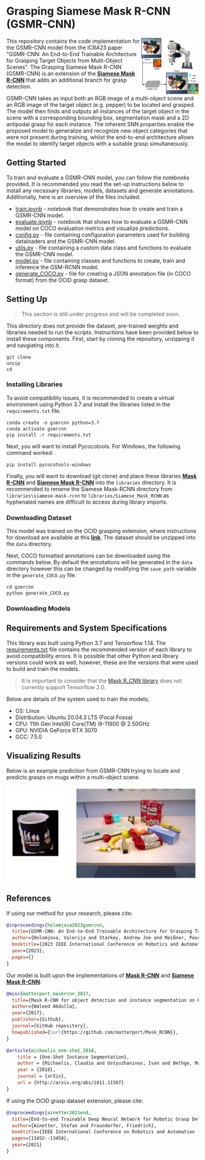 # Grasping Siamese Mask R-CNN (GSMR-CNN)

<img align="right" src="assets/system.png" width="30%">

This repository contains the code implementation for the GSMR-CNN model from the ICRA23 paper "GSMR-CNN: An End-to-End Trainable Architecture for Grasping Target Objects from Multi-Object Scenes". The Grasping Siamese Mask R-CNN (GSMR-CNN) is an extension of the __[Siamese Mask R-CNN](https://github.com/bethgelab/siamese-mask-rcnn)__ that adds an additional branch for grasp detection. 

GSMR-CNN takes as input both an RGB image of a multi-object scene and an RGB image of the target object (e.g. pepper) to be located and grasped. The model then finds and outputs all instances of the target object in the scene with a corresponding bounding box, segmentation mask and a 2D antipodal grasp for each instance. The inherent SNN properties enable the proposed model to generalize and recognize new object categories that were not present during training, whilst the end-to-end architecture allows the model to identify target objects with a suitable grasp simultaneously.

## Getting Started
To train and evaluate a GSMR-CNN model, you can follow the notebooks provided. It is recommended you read the set-up instructions below to install any necessary libraries, models, datasets and generate annotations. Additionally, here is an overview of the files included:
- [train.ipynb](train.ipynb) - notebook that demonstrates how to create and train a GSMR-CNN model.
- [evaluate.ipynb](evaluate.ipynb) - notebook that shows how to evaluate a GSMR-CNN model on COCO evaluation metrics and visualize predictions.
- [config.py](gsmrcnn/config.py) - file containing configuration parameters used for building dataloaders and the GSMR-CNN model.
- [utils.py](gsmrcnn/utils.py) - file containing a custom data class and functions to evaluate the GSMR-CNN model.
- [model.py](gsmrcnn/model.py) - file containing classes and functions to create, train and inference the GSM-RCNN model. 
- [generate_COCO.py](gsmrcnn/generate_COCO.py) - file for creating a JSON annotation file (in COCO format) from the OCID grasp dataset.

## Setting Up
> This section is still under progress and will be completed soon.

This directory does not provide the dataset, pre-trained weights and libraries needed to run the scripts. Instructions have been provided below to install these components. First, start by cloning the repository, unzipping it and navgiating into it.
```
git clone 
unzip 
cd 
```

### Installing Libraries
To avoid compatibility issues, it is recommended to create a virtual environment using Python 3.7 and install the libraries listed in the `requirements.txt` file.
```
conda create -n gsmrcnn python=3.7
conda activate gsmrcnn
pip install -r requirements.txt
```

Next, you will want to install Pycocotools. For Windows, the following command worked:
```
pip install pycocotools-windows
```

Finally, you will want to download (git clone) and place these libraries __[Mask R-CNN](https://github.com/matterport/Mask_RCNN)__ and __[Siamese Mask R-CNN](https://github.com/bethgelab/siamese-mask-rcnn)__ into the `libraries` directory. It is recommended to rename the Siamese Mask-RCNN directory from `libraries\siamese-mask-rcnn` to `libraries/Siamese_Mask_RCNN` as hyphenated names are difficult to access during library imports.

### Downloading Dataset
This model was trained on the OCID grasping extension, where instructions for download are available at this __[link](https://github.com/stefan-ainetter/grasp_det_seg_cnn)__. The dataset should be unzipped into the `data` directory. 

Next, COCO formatted annotations can be downloaded using the commands below. By default the annotations will be generated in the `data` directory however this can be changed by modifying the `save_path` variable in the `generate_COCO.py` file.
```
cd gsmrcnn
python generate_COCO.py
```

### Downloading Models


## Requirements and System Specifications
This library was built using Python 3.7 and Tensorflow 1.14. The [requirements.txt](requirements.txt) file contains the recommended version of each library to avoid compatibility errors. It is possible that other Python and library versions could work as well, however, these are the versions that were used to build and train the models. 

> It is important to consider that the [Mask R_CNN library](https://github.com/matterport/Mask_RCNN) does not currently support Tensorflow 2.0.

Below are details of the system used to train the models;
- OS: Linux
- Distribution: Ubuntu 20.04.3 LTS (Focal Fossa) 
- CPU: 11th Gen Intel(R) Core(TM) i9-11900 @ 2.50GHz
- GPU: NVIDIA GeForce RTX 3070
- GCC: 7.5.0

## Visualizing Results
Below is an example prediction from GSMR-CNN trying to locate and predicts grasps on mugs within a multi-object scene.
<p align="center">
  <img src="assets/prediction_mug.png" width="800">
 </p>

## References
If using our method for your research, please cite:
```bibtex
@inproceedings{holomjova2023gsmrcnn,
  title={GSMR-CNN: An End-to-End Trainable Architecture for Grasping Target Objects from Multi-Object Scenes},
  author={Holomjova, Valerija and Starkey, Andrew Joe and Meißner, Pascal},
  booktitle={2023 IEEE International Conference on Robotics and Automation (ICRA)},
  year={2023},
  pages={}
}
```

Our model is built upon the implementations of __[Mask R-CNN](https://github.com/matterport/Mask_RCNN)__ and __[Siamese Mask R-CNN](https://github.com/bethgelab/siamese-mask-rcnn)__:
```bibtex
@misc{matterport_maskrcnn_2017,
  title={Mask R-CNN for object detection and instance segmentation on Keras and TensorFlow},
  author={Waleed Abdulla},
  year={2017},
  publisher={Github},
  journal={GitHub repository},
  howpublished={\url{https://github.com/matterport/Mask_RCNN}},
}
```
```bibtex
@article{michaelis_one-shot_2018,
    title = {One-Shot Instance Segmentation},
    author = {Michaelis, Claudio and Ustyuzhaninov, Ivan and Bethge, Matthias and Ecker, Alexander S.},
    year = {2018},
    journal = {arXiv},
    url = {http://arxiv.org/abs/1811.11507}
}
```

If using the OCID grasp dataset extension, please cite:
```bibtex
@inproceedings{ainetter2021end,
  title={End-to-end Trainable Deep Neural Network for Robotic Grasp Detection and Semantic Segmentation from RGB},
  author={Ainetter, Stefan and Fraundorfer, Friedrich},
  booktitle={IEEE International Conference on Robotics and Automation (ICRA)},
  pages={13452--13458},
  year={2021}
}
```
